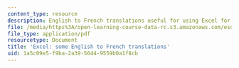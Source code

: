 ```yaml
---
content_type: resource
description: English to French translations useful for using Excel for the course.
file: /media/https%3A/open-learning-course-data-rc.s3.amazonaws.com/esd-70j-engineering-economy-module-fall-2009/1a5c09e5f9ba2a3956449559b0a1f8cb_MITESD_70Jf09_res02_excel_french.pdf
file_type: application/pdf
resourcetype: Document
title: 'Excel: some English to French translations'
uid: 1a5c09e5-f9ba-2a39-5644-9559b0a1f8cb
---
```

